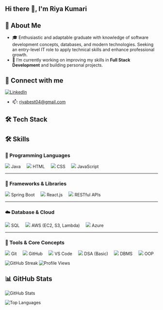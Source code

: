 ## Hi there 👋, I'm Riya Kumari  

## 🌟 About Me  
- 🎓 Enthusiastic and adaptable graduate with knowledge of software development concepts, databases, and modern technologies. Seeking an entry-level IT role to apply technical skills and      enhance professional growth.
- 🔭 I’m currently working on improving my skills in **Full Stack Development** and building personal projects.  

## 🔗 Connect with me  
[![LinkedIn](https://img.shields.io/badge/LinkedIn-blue?logo=linkedin&logoColor=white)](https://www.linkedin.com/in/riya-kumari-4b72741b2/)  
- 📫: [riyabest04@gmail.com](mailto:riyabest04@gmai.com)


## 🛠️ Tech Stack  
## 🛠️ Skills  

### 🚩 Programming Languages  
<p>
  <img src="https://img.icons8.com/color/48/java-coffee-cup-logo.png"/> Java &nbsp;&nbsp;&nbsp;
  <img src="https://img.icons8.com/color/48/html-5--v1.png"/> HTML &nbsp;&nbsp;&nbsp;
  <img src="https://img.icons8.com/color/48/css3.png"/> CSS &nbsp;&nbsp;&nbsp;
  <img src="https://img.icons8.com/color/48/javascript--v1.png"/> JavaScript  
</p>

---

### 🚀 Frameworks & Libraries  
<p>
  <img src="https://img.icons8.com/color/48/spring-logo.png"/> Spring Boot &nbsp;&nbsp;&nbsp;
  <img src="https://img.icons8.com/color/48/react-native.png"/> React.js &nbsp;&nbsp;&nbsp;
  <img src="https://img.icons8.com/fluency/48/api-settings.png"/> RESTful APIs  
</p>

---

### ☁️ Database & Cloud  
<p>
  <img src="https://img.icons8.com/ios-filled/48/sql.png"/> SQL &nbsp;&nbsp;&nbsp;
  <img src="https://img.icons8.com/color/48/amazon-web-services.png"/> AWS (EC2, S3, Lambda) &nbsp;&nbsp;&nbsp;
  <img src="https://img.icons8.com/color/48/azure-1.png"/> Azure  
</p>

---

### 🔧 Tools & Core Concepts  
<p>
  <img src="https://img.icons8.com/color/48/git.png"/> Git &nbsp;&nbsp;&nbsp;
  <img src="https://img.icons8.com/ios-glyphs/48/github.png"/> GitHub &nbsp;&nbsp;&nbsp;
  <img src="https://img.icons8.com/color/48/visual-studio-code-2019.png"/> VS Code &nbsp;&nbsp;&nbsp;
  <img src="https://img.icons8.com/color/48/data-configuration.png"/> DSA (Basic) &nbsp;&nbsp;&nbsp;
  <img src="https://img.icons8.com/color/48/database.png"/> DBMS &nbsp;&nbsp;&nbsp;
  <img src="https://img.icons8.com/ios-filled/48/artificial-intelligence.png"/> OOP  
</p>


![GitHub Streak](https://github-readme-streak-stats.herokuapp.com/?user=Riya-Kumari04&theme=radical)
![Profile Views](https://komarev.com/ghpvc/?username=Riya-Kumari04)


## 📊 GitHub Stats  
![GitHub Stats](https://github-readme-stats.vercel.app/api?username=Riya-Kumari04&show_icons=true&theme=radical)  

![Top Languages](https://github-readme-stats.vercel.app/api/top-langs/?username=Riya-Kumari04&layout=compact&theme=radical)  


